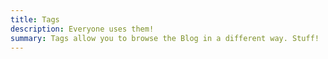 ```yaml
---
title: Tags
description: Everyone uses them!
summary: Tags allow you to browse the Blog in a different way. Stuff!
---
```


